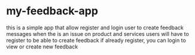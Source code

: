 # my-feedback-app
this is a simple app that allow register and login user to create feedback messages when the is an issue on product and services
users will have to register to be able to create feedback if already register, you can login to view or create new feedback
